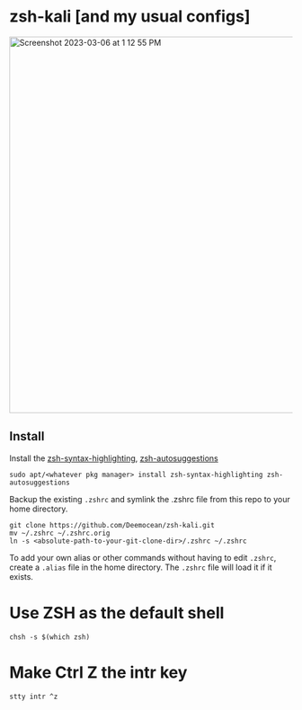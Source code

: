 # zsh-kali [and my usual configs]

<img width="670" alt="Screenshot 2023-03-06 at 1 12 55 PM" src="https://user-images.githubusercontent.com/39002684/223195389-7af66517-f8e6-4918-8470-13ca027e85ca.png">

## Install

Install the [zsh-syntax-highlighting](https://github.com/zsh-users/zsh-syntax-highlighting), [zsh-autosuggestions](https://github.com/zsh-users/zsh-autosuggestions)

```
sudo apt/<whatever pkg manager> install zsh-syntax-highlighting zsh-autosuggestions
```

Backup the existing `.zshrc` and symlink the .zshrc file from this repo to your home directory.

```
git clone https://github.com/Deemocean/zsh-kali.git
mv ~/.zshrc ~/.zshrc.orig
ln -s <absolute-path-to-your-git-clone-dir>/.zshrc ~/.zshrc
```

To add your own alias or other commands without having to edit `.zshrc`, create a `.alias` file in the home directory. The `.zshrc` file will load it if it exists.

# Use ZSH as the default shell

```
chsh -s $(which zsh)
```

# Make Ctrl Z the intr key

```
stty intr ^z
```
